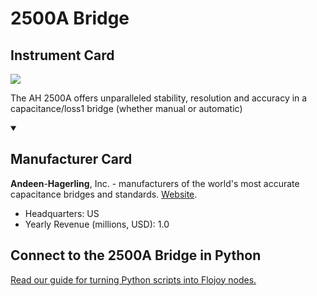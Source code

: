 
# 2500A Bridge

## Instrument Card

<img src="https://v5.airtableusercontent.com/v1/19/19/1691539200000/OJ8aDNGwpZEKTfUhYimiKg/oo1A5GsLzqNps0RZwbywc7IUujNVQUnZhW2RUffTfrOMG9Xdoq1tGxt1XI4q_UnBYne6IDhVOmb8lvbvdc5rNj5qBnVX1HNECzm8neFPOPk/1mpuWRsuPNg1FCoRn4cWxXkrh-HgpGsGDuyx1JQFUD0"/>
<p>The AH 2500A offers unparalleled stability, resolution and accuracy in a capacitance/loss1 bridge (whether manual or automatic)</p>

<details open>
<summary><h2>Manufacturer Card</h2></summary>

**Andeen**-**Hagerling**, Inc. - manufacturers of the world's most accurate capacitance bridges and standards. <a href="https://www.andeen-hagerling.com/">Website</a>.

<ul>
  <li>Headquarters: US</li>
  <li>Yearly Revenue (millions, USD): 1.0</li>
</ul>
</details>

## Connect to the 2500A Bridge in Python

[Read our guide for turning Python scripts into Flojoy nodes.](https://docs.flojoy.ai/custom-nodes/creating-custom-node/)


